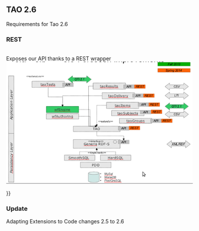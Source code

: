 <!--
created_at: '2013-05-21 09:59:42'
updated_at: '2014-09-05 10:08:53'
authors:
    - 'Joel Bout'
contributors:
    - 'Patrick Plichart'
tags: {  }
-->

TAO 2.6
-------

Requirements for Tao 2.6

### REST

\
Exposes our API thanks to a REST wrapper\
![](resources/RestWrapper.png)<br/>

}}

### Update

Adapting Extensions to Code changes 2.5 to 2.6


